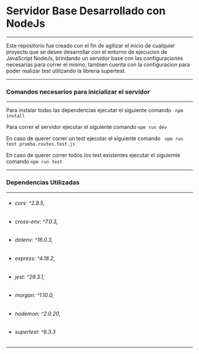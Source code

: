 # Servidor Base Desarrollado con NodeJs


***
 Este repositorio fue creado con el fin de agilizar el inicio de cualquier proyecto que se desee desarrollar con el entorno de ejecucion de JavaScript NodeJs, brindando un servidor base con las configuraciones necesarias para correr el mismo, tambien cuenta con la configuracion para poder realizar test utilizando la libreria supertest.
***
### Comandos necesarios para inicializar el servidor
***

Para instalar todas las dependencias ejecutar el siguiente comando ``` npm install```

Para correr el servidor ejecutar el siguiente comando ```npm run dev```

En caso de querer correr un test ejecutar el siguiente comando ``` npm run test prueba.routes.test.js```

En caso de querer correr todos los test existentes ejecutar el siguiemte comando ``` npm run test ```

***

### Dependencias Utilizadas

***

* ###### cors: ^2.8.5,
* ###### cross-env: ^7.0.3,
* ###### dotenv: ^16.0.3,
* ###### express: ^4.18.2,
* ###### jest: ^29.3.1,
* ###### morgan: ^1.10.0,
* ###### nodemon: ^2.0.20,
* ###### supertest: ^6.3.3

***
